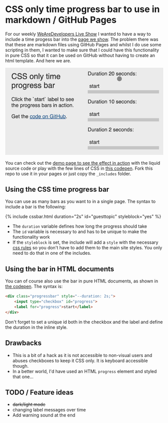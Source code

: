 # CSS only time progress bar to use in markdown / GitHub Pages

For our weekly [WeAreDevelopers Live Show](https://www.wearedevelopers.com/en/live) I wanted to have a way to include a time progess bar into the [page we show](https://devrel.wearedevelopers.com/live/2025-08-27.html). The problem there was that these are markdown files using GitHub Pages and whilst I do use some scripting in them, I wanted to make sure that I could have this functionality in pure CSS so that it can be used on GitHub without having to create an html template. And here we are. 

![Progress bars in action](css-progress-bar.gif)

You can check out the [demo page to see the effect in action](https://codepo8.github.io/css-progress-bar/test.html) with the liquid source code or play with the few lines of CSS in [this codepen](https://codepen.io/codepo8/pen/raOogYe). Fork this repo to use it in your pages or just copy the `_includes` folder.

## Using the CSS time progress bar 

You can use as many bars as you want to in a single page. The syntax to include a bar is the following: 

{​% include cssbar.html duration="2s" id="guesttopic" styleblock="yes" %​}

* The `duration` variable defines how long the progress should take
* The `id` variable is necessary to and has to be unique to make the functionality work
* If the `styleblock` is set, the include will add a `style` with the necessary [css rules](css-progress-bar.css) so you don't have to add them to the main site styles. You only need to do that in one of the includes. 

## Using the bar in HTML documents

You can of course also use the bar in pure HTML documents, as shown in [the codepen](https://codepen.io/codepo8/pen/raOogYe). The syntax is:

```html
<div class="progressbar" style="--duration: 2s;">
    <input type="checkbox" id="progress">
    <label for="progress">start</label>
</div>
```

Don't forget to set a unique id both in the checkbox and the label and define the duration in the inline style.

## Drawbacks

* This is a bit of a hack as it is not accessible to non-visual users and abuses checkboxes to keep it CSS only. It is keyboard accessible though. 
* In a better world, I'd have used an HTML `progress` element and styled that one…

## TODO / Feature ideas

* <del>dark/light mode</del> 
* changing label messages over time
* Add warning sound at the end
